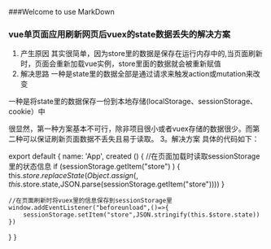 ###Welcome to use MarkDown

### vue单页面应用刷新网页后vuex的state数据丢失的解决方案
1. 产生原因
其实很简单，因为store里的数据是保存在运行内存中的,当页面刷新时，页面会重新加载vue实例，store里面的数据就会被重新赋值
2. 解决思路
一种是state里的数据全部是通过请求来触发action或mutation来改变

一种是将state里的数据保存一份到本地存储(localStorage、sessionStorage、cookie）中

很显然，第一种方案基本不可行，除非项目很小或者vuex存储的数据很少。而第二种可以保证刷新页面数据不丢失且易于读取。
3。解决方案
具体的代码如下：

export default {
  name: 'App',
  created () {
    //在页面加载时读取sessionStorage里的状态信息
    if (sessionStorage.getItem("store") ) {
        this.$store.replaceState(Object.assign({}, this.$store.state,JSON.parse(sessionStorage.getItem("store"))))
    } 

    //在页面刷新时将vuex里的信息保存到sessionStorage里
    window.addEventListener("beforeunload",()=>{
        sessionStorage.setItem("store",JSON.stringify(this.$store.state))
    })
  }
}
